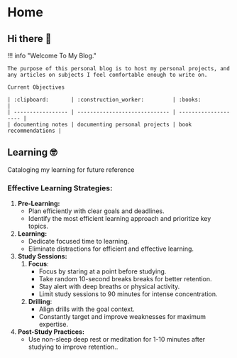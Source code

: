 # Home [](./icon/mdi--cube-scan.svg)


## Hi there 👋


!!! info "Welcome To My Blog."

    The purpose of this personal blog is to host my personal projects, and any articles on subjects I feel comfortable enough to write on.

    Current Objectives

    | :clipboard:       | :construction_worker:         | :books:              |
    | ----------------- | ----------------------------- | -------------------- |
    | documenting notes | documenting personal projects | book recommendations |

## Learning 🤓
Cataloging my learning for future reference

### **Effective Learning Strategies:**

1.  **Pre-Learning:**
    - Plan efficiently with clear goals and deadlines.
    - Identify the most efficient learning approach and prioritize key topics.
2.  **Learning:**
    - Dedicate focused time to learning.
    - Eliminate distractions for efficient and effective learning.
3. **Study Sessions:**
    1.  **Focus**:
        - Focus by staring at a point before studying.
        - Take random 10-second breaks breaks for better retention.
        - Stay alert with deep breaths or physical activity.
        - Limit study sessions to 90 minutes for intense concentration.
    2.  **Drilling**:
        - Align drills with the goal context.
        - Constantly target and improve weaknesses for maximum expertise.
4.  **Post-Study Practices:**
    - Use non-sleep deep rest or meditation for 1-10 minutes after studying to improve retention..
